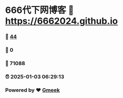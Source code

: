 # 666代下网博客 :link: https://6662024.github.io 
### :page_facing_up: [44](https://6662024.github.io/tag.html) 
### :speech_balloon: 0 
### :hibiscus: 71088 
### :alarm_clock: 2025-01-03 06:29:13 
### Powered by :heart: [Gmeek](https://github.com/Meekdai/Gmeek)
